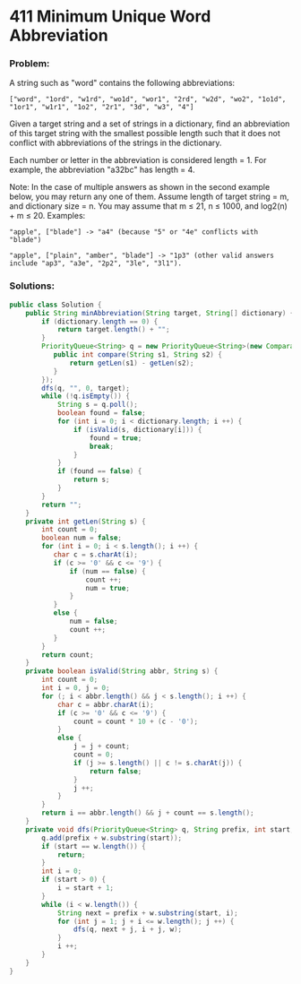 # 411 Minimum Unique Word Abbreviation

### Problem:

A string such as "word" contains the following abbreviations:
```
["word", "1ord", "w1rd", "wo1d", "wor1", "2rd", "w2d", "wo2", "1o1d", "1or1", "w1r1", "1o2", "2r1", "3d", "w3", "4"]
```
Given a target string and a set of strings in a dictionary, find an abbreviation of this target string with the smallest possible length such that it does not conflict with abbreviations of the strings in the dictionary.

Each number or letter in the abbreviation is considered length = 1. For example, the abbreviation "a32bc" has length = 4.

Note:
In the case of multiple answers as shown in the second example below, you may return any one of them.
Assume length of target string = m, and dictionary size = n. You may assume that m ≤ 21, n ≤ 1000, and log2(n) + m ≤ 20.
Examples:
```
"apple", ["blade"] -> "a4" (because "5" or "4e" conflicts with "blade")

"apple", ["plain", "amber", "blade"] -> "1p3" (other valid answers include "ap3", "a3e", "2p2", "3le", "3l1").
```

### Solutions:

```java
public class Solution {
    public String minAbbreviation(String target, String[] dictionary) {
        if (dictionary.length == 0) {
            return target.length() + "";
        }
        PriorityQueue<String> q = new PriorityQueue<String>(new Comparator<String>(){
           public int compare(String s1, String s2) {
               return getLen(s1) - getLen(s2);
           } 
        });
        dfs(q, "", 0, target);
        while (!q.isEmpty()) {
            String s = q.poll();
            boolean found = false;
            for (int i = 0; i < dictionary.length; i ++) {
                if (isValid(s, dictionary[i])) {
                    found = true;
                    break;
                }
            }
            if (found == false) {
                return s;
            }
        }
        return "";
    }
    private int getLen(String s) {
        int count = 0;
        boolean num = false;
        for (int i = 0; i < s.length(); i ++) {
           char c = s.charAt(i);
           if (c >= '0' && c <= '9') {
               if (num == false) {
                   count ++;
                   num = true;
               }
           }
           else {
               num = false;
               count ++;
           }
        }
        return count;
    }
    private boolean isValid(String abbr, String s) {
        int count = 0;
        int i = 0, j = 0;
        for (; i < abbr.length() && j < s.length(); i ++) {
            char c = abbr.charAt(i);
            if (c >= '0' && c <= '9') {
                count = count * 10 + (c - '0');
            }
            else {
                j = j + count;
                count = 0;
                if (j >= s.length() || c != s.charAt(j)) {
                    return false;
                }
                j ++;
            }
        }
        return i == abbr.length() && j + count == s.length();
    }
    private void dfs(PriorityQueue<String> q, String prefix, int start, String w) {
        q.add(prefix + w.substring(start));
        if (start == w.length()) {
            return;
        }
        int i = 0;
        if (start > 0) {
            i = start + 1;
        }
        while (i < w.length()) {
            String next = prefix + w.substring(start, i);
            for (int j = 1; j + i <= w.length(); j ++) {
                dfs(q, next + j, i + j, w);
            } 
            i ++;
        }
    }
}
```
